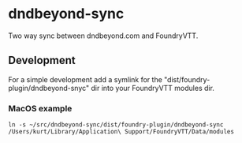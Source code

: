 # dndbeyond-sync

Two way sync between dndbeyond.com and FoundryVTT.

## Development

For a simple development add a symlink for the "dist/foundry-plugin/dndbeyond-snyc" dir into your FoundryVTT modules dir.

### MacOS example

```
ln -s ~/src/dndbeyond-sync/dist/foundry-plugin/dndbeyond-sync /Users/kurt/Library/Application\ Support/FoundryVTT/Data/modules
```
